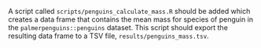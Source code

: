 A script called `scripts/penguins_calculate_mass.R` should be added which creates a data frame that contains the mean mass for species of penguin in the `palmerpenguins::penguins` dataset.
This script should export the resulting data frame to a TSV file, `results/penguins_mass.tsv`.
